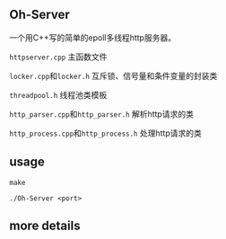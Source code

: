 ## Oh-Server

一个用C++写的简单的epoll多线程http服务器。

`httpserver.cpp`                      主函数文件

`locker.cpp`和`locker.h`              互斥锁、信号量和条件变量的封装类

`threadpool.h`                        线程池类模板

`http_parser.cpp`和`http_parser.h`    解析http请求的类

`http_process.cpp`和`http_process.h`  处理http请求的类



##  usage

`make`

`./Oh-Server <port>`

## more details

